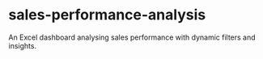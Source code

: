 # sales-performance-analysis
An Excel dashboard analysing sales performance with dynamic filters and insights.
